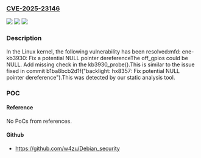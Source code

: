 ### [CVE-2025-23146](https://cve.mitre.org/cgi-bin/cvename.cgi?name=CVE-2025-23146)
![](https://img.shields.io/static/v1?label=Product&message=Linux&color=blue)
![](https://img.shields.io/static/v1?label=Version&message=ede6b2d1dfc0d6a7b0b3161a2e911d464e28e0ad%3C%206dc88993ee3fa8365ff6a5d6514702f70ba6863a%20&color=brighgreen)
![](https://img.shields.io/static/v1?label=Vulnerability&message=n%2Fa&color=brighgreen)

### Description

In the Linux kernel, the following vulnerability has been resolved:mfd: ene-kb3930: Fix a potential NULL pointer dereferenceThe off_gpios could be NULL. Add missing check in the kb3930_probe().This is similar to the issue fixed in commit b1ba8bcb2d1f("backlight: hx8357: Fix potential NULL pointer dereference").This was detected by our static analysis tool.

### POC

#### Reference
No PoCs from references.

#### Github
- https://github.com/w4zu/Debian_security

